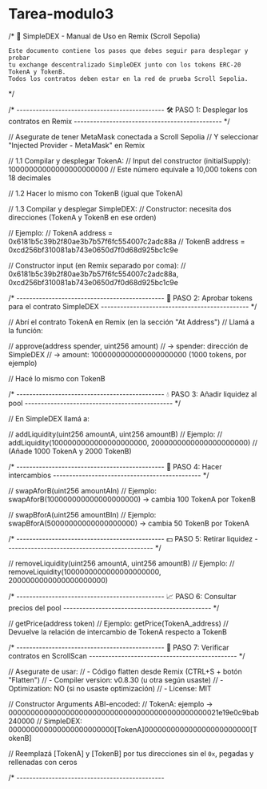 # Tarea-modulo3
/*
    🦄 SimpleDEX - Manual de Uso en Remix (Scroll Sepolia)

    Este documento contiene los pasos que debes seguir para desplegar y probar
    tu exchange descentralizado SimpleDEX junto con los tokens ERC-20 TokenA y TokenB.
    Todos los contratos deben estar en la red de prueba Scroll Sepolia.
*/

/* ----------------------------------------------
🛠️ PASO 1: Desplegar los contratos en Remix
---------------------------------------------- */

// Asegurate de tener MetaMask conectada a Scroll Sepolia
// Y seleccionar "Injected Provider - MetaMask" en Remix

// 1.1 Compilar y desplegar TokenA:
// Input del constructor (initialSupply): 10000000000000000000000
// Este número equivale a 10,000 tokens con 18 decimales

// 1.2 Hacer lo mismo con TokenB (igual que TokenA)

// 1.3 Compilar y desplegar SimpleDEX:
// Constructor: necesita dos direcciones (TokenA y TokenB en ese orden)

// Ejemplo:
// TokenA address = 0x6181b5c39b2f80ae3b7b57f6fc554007c2adc88a
// TokenB address = 0xcd256bf310081ab743e0650d7f0d68d925bc1c9e

// Constructor input (en Remix separado por coma):
// 0x6181b5c39b2f80ae3b7b57f6fc554007c2adc88a, 0xcd256bf310081ab743e0650d7f0d68d925bc1c9e

/* ----------------------------------------------
🔐 PASO 2: Aprobar tokens para el contrato SimpleDEX
---------------------------------------------- */

// Abrí el contrato TokenA en Remix (en la sección "At Address")
// Llamá a la función:

// approve(address spender, uint256 amount)
// -> spender: dirección de SimpleDEX
// -> amount: 1000000000000000000000 (1000 tokens, por ejemplo)

// Hacé lo mismo con TokenB

/* ----------------------------------------------
💧 PASO 3: Añadir liquidez al pool
---------------------------------------------- */

// En SimpleDEX llamá a:

// addLiquidity(uint256 amountA, uint256 amountB)
// Ejemplo:
// addLiquidity(1000000000000000000000, 2000000000000000000000)
// (Añade 1000 TokenA y 2000 TokenB)

/* ----------------------------------------------
🔄 PASO 4: Hacer intercambios
---------------------------------------------- */

// swapAforB(uint256 amountAIn)
// Ejemplo: swapAforB(100000000000000000000) -> cambia 100 TokenA por TokenB

// swapBforA(uint256 amountBIn)
// Ejemplo: swapBforA(50000000000000000000) -> cambia 50 TokenB por TokenA

/* ----------------------------------------------
💵 PASO 5: Retirar liquidez
---------------------------------------------- */

// removeLiquidity(uint256 amountA, uint256 amountB)
// Ejemplo:
// removeLiquidity(1000000000000000000000, 2000000000000000000000)

/* ----------------------------------------------
📈 PASO 6: Consultar precios del pool
---------------------------------------------- */

// getPrice(address token)
// Ejemplo: getPrice(TokenA_address)
// Devuelve la relación de intercambio de TokenA respecto a TokenB

/* ----------------------------------------------
📄 PASO 7: Verificar contratos en ScrollScan
---------------------------------------------- */

// Asegurate de usar:
// - Código flatten desde Remix (CTRL+S + botón "Flatten")
// - Compiler version: v0.8.30 (u otra según usaste)
// - Optimization: NO (si no usaste optimización)
// - License: MIT

// Constructor Arguments ABI-encoded:
// TokenA: ejemplo -> 000000000000000000000000000000000000000000000021e19e0c9bab240000
// SimpleDEX: 000000000000000000000000[TokenA]000000000000000000000000[TokenB]

// Reemplazá [TokenA] y [TokenB] por tus direcciones sin el `0x`, pegadas y rellenadas con ceros

/* ----------------------------------------------
